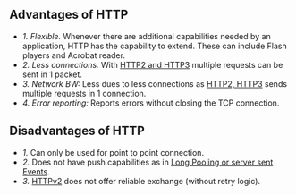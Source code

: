 ## Advantages of HTTP
- *1. Flexible.* Whenever there are additional capabilities needed by an application, HTTP has the capability to extend. These can include Flash players and Acrobat reader.
- *2. Less connections.* With [HTTP2 and HTTP3](HTTPv1_v2_v3.md) multiple requests can be sent in 1 packet.
- *3. Network BW:* Less dues to less connections as [HTTP2, HTTP3](HTTPv1_v2_v3.mdd) sends multiple requests in 1 connection.
- *4. Error reporting:* Reports errors without closing the TCP connection.

## Disadvantages of HTTP
- *1.* Can only be used for point to point connection.
- *2.* Does not have push capabilities as in [Long Pooling or server sent Events](/Networking/OSI-Layers/Layer5/WebServer_to_WebClient_Connection_Methods).
- *3.* [HTTPv2](HTTPv1_v2_v3.md) does not offer reliable exchange (without retry logic).
